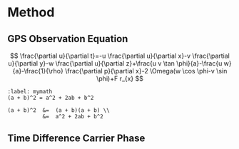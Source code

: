 # Method

## GPS Observation Equation

$$
\frac{\partial u}{\partial t}=-u \frac{\partial u}{\partial x}-v \frac{\partial u}{\partial y}-w \frac{\partial u}{\partial z}+\frac{u v \tan \phi}{a}-\frac{u w}{a}-\frac{1}{\rho} \frac{\partial p}{\partial x}-2 \Omega(w \cos \phi-v \sin \phi)+F r_{x}
$$


```{math}
:label: mymath
(a + b)^2 = a^2 + 2ab + b^2

(a + b)^2  &=  (a + b)(a + b) \\
           &=  a^2 + 2ab + b^2
```

## Time Difference Carrier Phase